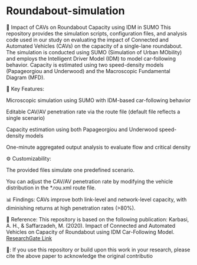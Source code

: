 # Roundabout-simulation
🔄 Impact of CAVs on Roundabout Capacity using IDM in SUMO
This repository provides the simulation scripts, configuration files, and analysis code used in our study on evaluating the impact of Connected and Automated Vehicles (CAVs) on the capacity of a single-lane roundabout. The simulation is conducted using SUMO (Simulation of Urban MObility) and employs the Intelligent Driver Model (IDM) to model car-following behavior. Capacity is estimated using two speed-density models (Papageorgiou and Underwood) and the Macroscopic Fundamental Diagram (MFD).

📌 Key Features:

Microscopic simulation using SUMO with IDM-based car-following behavior

Editable CAV/AV penetration rate via the route file (default file reflects a single scenario)

Capacity estimation using both Papageorgiou and Underwood speed-density models

One-minute aggregated output analysis to evaluate flow and critical density

⚙️ Customizability:

The provided files simulate one predefined scenario.

You can adjust the CAV/AV penetration rate by modifying the vehicle distribution in the *.rou.xml route file.

📊 Findings: CAVs improve both link-level and network-level capacity, with diminishing returns at high penetration rates (>80%).

📄 Reference:
This repository is based on the following publication:
Karbasi, A. H., & Saffarzadeh, M. (2020). Impact of Connected and Automated Vehicles on Capacity of Roundabout using IDM Car-Following Model.
[ResearchGate Link](https://www.researchgate.net/publication/344176537_Impact_of_connected_and_automated_vehicles_on_capacity_of_roundabout_using_IDM_car_following_model)

📢:
If you use this repository or build upon this work in your research, please cite the above paper to acknowledge the original contributio
